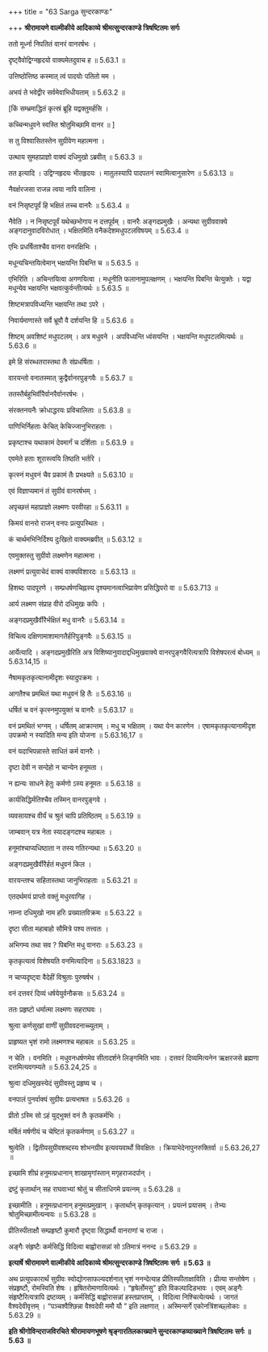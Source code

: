 +++
title = "63 Sarga सुन्दरकाण्डः"

+++
**श्रीरामायणे वाल्मीकीये आदिकाव्ये श्रीमत्सुन्दरकाण्डे त्रिषष्टितमः सर्गः**

ततो मूर्ध्ना निपतितं वानरं वानरर्षभः ।

दृष्ट्वैवोद्विग्नहृदयो वाक्यमेतदुवाच ह ॥ 5.63.1 ॥

उत्तिष्ठोत्तिष्ठ कस्मात् त्वं पादयोः पतितो मम ।

अभयं ते भवेद्वीर सर्वमेवाभिधीयताम् ॥ 5.63.2 ॥

\[किं सम्भ्रमाद्धितं कृत्स्रं ब्रूहि यद्वक्तुमर्हसि ।

कच्चिन्मधुवने स्वस्ति श्रोतुमिच्छामि वानर ॥ \]

स तु विश्वासितस्तेन सुग्रीवेण महात्मना ।

उत्थाय सुमहाप्राज्ञो वाक्यं दधिमुखो ऽब्रवीत् ॥ 5.63.3 ॥

तत इत्यादि । उद्विग्नहृदयः भीतहृदयः । मातुलस्यापि पादपतनं स्वामित्वानुसारेण ॥ 5.63.13 ॥

नैवर्क्षरजसा राजन्न त्वया नापि वालिना ।

वनं निसृष्टपूर्वं हि भक्षितं तच्च वानरैः ॥ 5.63.4 ॥

नैवेति । न निसृष्टपूर्वं यथेच्छभोगाय न दत्तपूर्वम् । वानरैः अङ्गदप्रमुखैः । अन्यथा सुग्रीववाक्ये अङ्गदानुवादविरोधात् । भक्षितमिति वनैकदेशमधुपटलविषयम् ॥ 5.63.4 ॥

एभिः प्रधर्षिताश्चैव वानरा वनरक्षिभिः ।

मधून्यचिन्तयित्वेमान् भक्षयन्ति पिबन्ति च ॥ 5.63.5 ॥

एभिरिति । अचिन्तयित्वा अगणयित्वा । मधूनीति फलानामुपलक्षणम् । भक्षयन्ति पिबन्ति चेत्युक्तेः । यद्वा मधून्येव भक्षयन्ति भक्षवत्कुर्वन्तीत्यर्थः ॥ 5.63.5 ॥

शिष्टमत्रापविध्यन्ति भक्षयन्ति तथा ऽपरे ।

निवार्यमाणास्ते सर्वे भ्रूवौ वै दर्शयन्ति हि ॥ 5.63.6 ॥

शिष्टम् अवशिष्टं मधुपटलम् । अत्र मधुवने । अपविध्यन्ति ध्वंसयन्ति । भक्षयन्ति मधुपटलमित्यर्थः ॥ 5.63.6 ॥

इमे हि संरब्धतरास्तथा तैः संप्रधर्षिताः ।

वारयन्तो वनातस्मात् क्रुद्वैर्वानरपुङ्गवैः ॥ 5.63.7 ॥

ततस्तैर्बहुभिर्वीरैर्वानरैर्वानरर्षभः ।

संरक्तनयनैः क्रोधाद्धरयः प्रविचालिताः ॥ 5.63.8 ॥

पाणिभिर्निहताः केचित् केचिज्जानुभिराहताः ।

प्रकृष्टाश्च यथाकामं देवमार्गं च दर्शिताः ॥ 5.63.9 ॥

एवमेते हताः शूरास्त्वयि तिष्ठति भर्तरि ।

कृत्स्नं मधुवनं चैव प्रकामं तैः प्रभक्ष्यते ॥ 5.63.10 ॥

एवं विज्ञाप्यमानं तं सुग्रीवं वानरर्षभम् ।

अपृच्छत्तं महाप्राज्ञो लक्ष्मणः परवीरहा ॥ 5.63.11 ॥

किमयं वानरो राजन् वनपः प्रत्युपस्थितः ।

कं चार्थमभिनिर्दिश्य दुःखितो वाक्यमब्रवीत् ॥ 5.63.12 ॥

एवमुक्तस्तु सुग्रीवो लक्ष्मणेन महात्मना ।

लक्ष्मणं प्रत्युवाचेदं वाक्यं वाक्यविशारदः ॥ 5.63.13 ॥

हिशब्दः पादपूरणे । सम्प्रधर्षणचिह्नस्य दृश्यमानत्वाभिप्रायेण प्रसिद्धिपरो वा ॥ 5.63.713 ॥

आर्य लक्ष्मण संप्राह वीरो दधिमुखः कपिः ।

अङ्गदप्रमुखैर्वीरैर्भक्षितं मधु वानरैः ॥ 5.63.14 ॥

विचित्य दक्षिणामाशामागतैर्हरिपुङ्गवैः ॥ 5.63.15 ॥

आर्येत्यादि । अङ्गदप्रमुखैरिति अत्र विशिष्यानुवादाद्दधिमुखवाक्ये वानरपुङ्गवैरित्यत्रापि विशेषपरत्वं बोध्यम् ॥ 5.63.14,15 ॥

नैषामकृतकृत्यानामीदृशः स्यादुपक्रमः ।

आगतैश्च प्रमथितं यथा मधुवनं हि तैः ॥ 5.63.16 ॥

धर्षितं च वनं कृत्स्नमुपयुक्तं च वानरैः ॥ 5.63.17 ॥

वनं प्रमथितं भग्नम् । धर्षितम् आक्रान्तम् । मधु च भक्षितम् । यथा येन कारणेन । एषामकृतकृत्यानामीदृश उपक्रमो न स्यादिति मन्य इति योजना ॥ 5.63.16,17 ॥

वनं यदाभिपन्नास्ते साधितं कर्म वानरैः ।

दृष्टा देवी न सन्देहो न चान्येन हनूमता ।

न ह्यन्यः साधने हेतुः कर्मणो ऽस्य हनूमतः ॥ 5.63.18 ॥

कार्यसिद्धिर्मतिश्चैव तस्मिन् वानरपुङ्गवे ।

व्यवसायश्च वीर्यं च श्रुतं चापि प्रतिष्ठितम् ॥ 5.63.19 ॥

जाम्बवान् यत्र नेता स्यादङ्गदश्च महाबलः ।

हनूमांश्चाप्यधिष्ठाता न तस्य गतिरन्यथा ॥ 5.63.20 ॥

अङ्गदप्रमुखैर्वीरैर्हतं मधुवनं किल ।

वारयन्तश्च सहितास्तथा जानुभिराहताः ॥ 5.63.21 ॥

एतदर्थमयं प्राप्तो वक्तुं मधुरवागिह ।

नाम्ना दधिमुखो नाम हरिः प्रख्यातविक्रमः ॥ 5.63.22 ॥

दृष्टा सीता महाबाहो सौमित्रे पश्य तत्त्वतः ।

अभिगम्य तथा सव ? पिबन्ति मधु वानराः ॥ 5.63.23 ॥

कृतकृत्यत्वं विशेषयति वनमित्यादिना ॥ 5.63.1823 ॥

न चाप्यदृष्ट्वा वैदेहीं विश्रुताः पुरुषर्षभ ।

वनं दत्तवरं दिव्यं धर्षयेयुर्वनौकसः ॥ 5.63.24 ॥

ततः प्रहृष्टो धर्मात्मा लक्ष्मणः सहराघवः ।

श्रुत्वा कर्णसुखां वाणीं सुग्रीववदनाच्च्युताम् ।

प्राहृष्यत भृशं रामो लक्ष्मणश्च महाबलः ॥ 5.63.25 ॥

न चेति । वनमिति । मधुवनधर्षणमेव सीतादर्शने लिङ्गमिति भावः । दत्तवरं दिव्यमित्यनेन ऋक्षरजसे ब्रह्मणा दत्तमित्यवगम्यते ॥ 5.63.24,25 ॥

श्रुत्वा दधिमुखस्येदं सुग्रीवस्तु प्रहृष्य च ।

वनपालं पुनर्वाक्यं सुग्रीवः प्रत्यभाषत ॥ 5.63.26 ॥

प्रीतो ऽस्मि सो ऽहं युद्भुक्तं वनं तैः कृतकर्मभिः ।

मर्षितं मर्षणीयं च चेष्टितं कृतकर्मणाम् ॥ 5.63.27 ॥

श्रुत्वेति । द्वितीयसुग्रीवशब्दस्य शोभनग्रीव इत्यवयवार्थो विवक्षितः । क्रियाभेदेनापुनरुक्तिर्वा ॥ 5.63.26,27 ॥

इच्छामि शीघ्रं हनुमत्प्रधानान् शाखामृगांस्तान् मगृहराजदर्पान् ।

द्रष्टुं कृतार्थान् सह राघवाभ्यां श्रोतुं च सीताधिगमे प्रयत्नम् ॥ 5.63.28 ॥

इच्छामीति । हनुमत्प्रधानान् हनुमत्प्रमुखान् । कृतार्थान् कृतकृत्यान् । प्रयत्नं प्रयासम् । तेभ्यः श्रोतुमिच्छामीत्यन्वयः ॥ 5.63.28 ॥

प्रीतिस्पीताक्षौ सम्प्रहृष्टौ कुमारौ दृष्ट्वा सिद्धार्थौ वानराणां च राजा ।

अङ्गैः संहृष्टैः कर्मसिद्धिं विदित्वा बाह्वोरासन्नां सो ऽतिमात्रं ननन्द ॥ 5.63.29 ॥

**इत्यार्षे श्रीरामायणे वाल्मीकीये आदिकाव्ये श्रीमत्सुन्दरकाण्डे त्रिषष्टितमः सर्गः ॥ 5.63 ॥**

अथ प्रत्युपकारार्थं सुग्रीवः स्वोद्योगसाफल्यदर्शनात् भृशं ननन्देत्याह प्रीतिस्फीताक्षाविति । प्रीत्या सन्तोषेण । संप्रहृष्टौ, रोमस्विति शेषः । हृषितरोमाणावित्यर्थः । “हृषेर्लोमसु” इति विकल्पादिडभावः । एवम् अङ्गैः संहृष्टैरित्यत्रापि द्रष्टव्यम् । कर्मसिद्धिं बाह्वोरासन्नां हस्तप्राप्ताम्, । विदित्वा निश्चित्येत्यर्थः । जागतं वैश्वदेवीवृत्तम् । “पञ्चश्वैश्छिन्ना वैश्वदेवी ममौ यौ ” इति लक्षणात् । अस्मिन्सर्गे एकोनत्रिंशच्छ्लोकाः ॥ 5.63.29 ॥

**इति श्रीगोविन्दराजविरचिते श्रीरामायणभूषणे श्रृङ्गारतिलकाख्याने सुन्दरकाण्डव्याख्याने त्रिषष्टितमः सर्गः ॥ 5.63 ॥**
